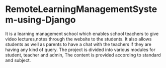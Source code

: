 # RemoteLearningManagementSystem-using-Django
It is a learning management school which enables school teachers to give video lectures,notes through the website to the students. It also allows students as well as parents to have a chat with the teachers if they are having any kind of query. The project is divided into various modules for student, teacher and admin, The content is provided according to standard and subject.
